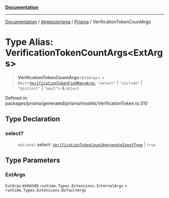 [**Documentation**](../../../../../README.md)

***

[Documentation](../../../../../README.md) / [@repo/prisma](../../../README.md) / [Prisma](../README.md) / VerificationTokenCountArgs

# Type Alias: VerificationTokenCountArgs\<ExtArgs\>

> **VerificationTokenCountArgs**\<`ExtArgs`\> = `Omit`\<[`VerificationTokenFindManyArgs`](VerificationTokenFindManyArgs.md), `"select"` \| `"include"` \| `"distinct"` \| `"omit"`\> & `object`

Defined in: packages/prisma/generated/prisma/models/VerificationToken.ts:310

## Type Declaration

### select?

> `optional` **select**: [`VerificationTokenCountAggregateInputType`](VerificationTokenCountAggregateInputType.md) \| `true`

## Type Parameters

### ExtArgs

`ExtArgs` *extends* `runtime.Types.Extensions.InternalArgs` = `runtime.Types.Extensions.DefaultArgs`
